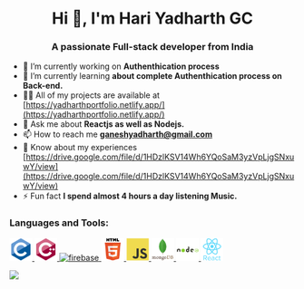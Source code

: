 <h1 align="center">Hi 👋, I'm Hari Yadharth GC</h1>
<h3 align="center">A passionate Full-stack developer from India</h3>

- 🔭 I’m currently working on **Authenthication process**
- 🌱 I’m currently learning **about complete Authenthication process on Back-end.**
- 👨‍💻 All of my projects are available at [https://yadharthportfolio.netlify.app/](https://yadharthportfolio.netlify.app/)
- 💬 Ask me about **Reactjs as well as Nodejs.**
- 📫 How to reach me **ganeshyadharth@gmail.com**
- 📄 Know about my experiences [https://drive.google.com/file/d/1HDzlKSV14Wh6YQoSaM3yzVpLjgSNxuwY/view](https://drive.google.com/file/d/1HDzlKSV14Wh6YQoSaM3yzVpLjgSNxuwY/view)
- ⚡ Fun fact **I spend almost 4 hours a day listening Music.**
<!-- <h3 align="left">Connect with me:</h3> -->
<!-- <p align="left"> -->
<!-- </p> -->

<h3 align="left">Languages and Tools:</h3>
<p align="left"> <a href="https://www.cprogramming.com/" target="_blank" rel="noreferrer"> <img src="https://raw.githubusercontent.com/devicons/devicon/master/icons/c/c-original.svg" alt="c" width="40" height="40"/> </a> <a href="https://www.w3schools.com/cpp/" target="_blank" rel="noreferrer"> <img src="https://raw.githubusercontent.com/devicons/devicon/master/icons/cplusplus/cplusplus-original.svg" alt="cplusplus" width="40" height="40"/> </a> <a href="https://firebase.google.com/" target="_blank" rel="noreferrer"> <img src="https://www.vectorlogo.zone/logos/firebase/firebase-icon.svg" alt="firebase" width="40" height="40"/> </a> <a href="https://www.w3.org/html/" target="_blank" rel="noreferrer"> <img src="https://raw.githubusercontent.com/devicons/devicon/master/icons/html5/html5-original-wordmark.svg" alt="html5" width="40" height="40"/> </a> <a href="https://developer.mozilla.org/en-US/docs/Web/JavaScript" target="_blank" rel="noreferrer"> <img src="https://raw.githubusercontent.com/devicons/devicon/master/icons/javascript/javascript-original.svg" alt="javascript" width="40" height="40"/> </a> <a href="https://www.mongodb.com/" target="_blank" rel="noreferrer"> <img src="https://raw.githubusercontent.com/devicons/devicon/master/icons/mongodb/mongodb-original-wordmark.svg" alt="mongodb" width="40" height="40"/> </a> <a href="https://nodejs.org" target="_blank" rel="noreferrer"> <img src="https://raw.githubusercontent.com/devicons/devicon/master/icons/nodejs/nodejs-original-wordmark.svg" alt="nodejs" width="40" height="40"/> </a> <a href="https://reactjs.org/" target="_blank" rel="noreferrer"> <img src="https://raw.githubusercontent.com/devicons/devicon/master/icons/react/react-original-wordmark.svg" alt="react" width="40" height="40"/> </a> </p>

<img src="https://github-readme-stats.vercel.app/api?username=YadharthGC&&show_icons=true&title_color=ffffff&icon_color=bb2acf&text_color=daf7dc&bg_color=151515"/>
<!-- <img src="https://github-readme-stats.vercel.app/api/top-langs/?username=YadharthGC" /> -->


<!-- - 🔭 I’m currently working on ... -->
<!-- - 👯 I’m looking to collaborate on ... -->
<!-- - 🤔 I’m looking for help with ... -->
<!-- - 📫 How to reach me: ... -->


